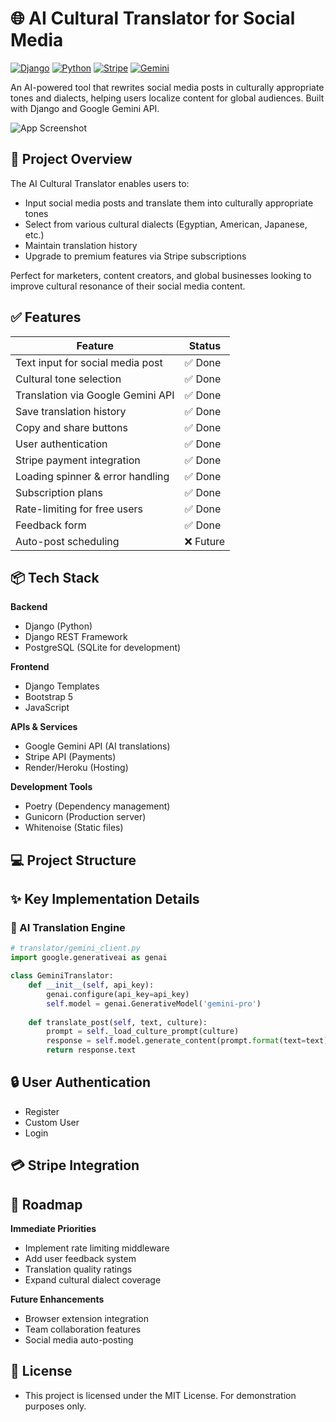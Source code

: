 # 🌐 AI Cultural Translator for Social Media

[![Django](https://img.shields.io/badge/Django-3.2-green.svg)](https://www.djangoproject.com/)
[![Python](https://img.shields.io/badge/Python-3.8+-blue.svg)](https://python.org)
[![Stripe](https://img.shields.io/badge/Powered_by-Stripe-635BFF.svg?logo=stripe)](https://stripe.com)
[![Gemini](https://img.shields.io/badge/Google_Gemini_API-0.1.0-orange.svg)](https://ai.google.dev/)

An AI-powered tool that rewrites social media posts in culturally appropriate tones and dialects, helping users localize content for global audiences. Built with Django and Google Gemini API.

![App Screenshot](https://via.placeholder.com/800x400.png?text=AI+Cultural+Translator+Interface)

## 🚀 Project Overview

The AI Cultural Translator enables users to:
- Input social media posts and translate them into culturally appropriate tones
- Select from various cultural dialects (Egyptian, American, Japanese, etc.)
- Maintain translation history
- Upgrade to premium features via Stripe subscriptions

Perfect for marketers, content creators, and global businesses looking to improve cultural resonance of their social media content.

## ✅ Features

| Feature | Status |
|---------|--------|
| Text input for social media post | ✅ Done |
| Cultural tone selection | ✅ Done |
| Translation via Google Gemini API | ✅ Done |
| Save translation history | ✅ Done |
| Copy and share buttons | ✅ Done |
| User authentication | ✅ Done |
| Stripe payment integration | ✅ Done |
| Loading spinner & error handling | ✅ Done |
| Subscription plans | ✅ Done |
| Rate-limiting for free users | ✅ Done |
| Feedback form | ✅ Done |
| Auto-post scheduling | ❌ Future |

## 📦 Tech Stack

**Backend**  
- Django (Python)
- Django REST Framework
- PostgreSQL (SQLite for development)

**Frontend**  
- Django Templates
- Bootstrap 5
- JavaScript 

**APIs & Services**  
- Google Gemini API (AI translations)
- Stripe API (Payments)
- Render/Heroku (Hosting)

**Development Tools**  
- Poetry (Dependency management)
- Gunicorn (Production server)
- Whitenoise (Static files)

## 💻 Project Structure


## ✨ Key Implementation Details

### 🧠 AI Translation Engine
```python
# translator/gemini_client.py
import google.generativeai as genai

class GeminiTranslator:
    def __init__(self, api_key):
        genai.configure(api_key=api_key)
        self.model = genai.GenerativeModel('gemini-pro')
        
    def translate_post(self, text, culture):
        prompt = self._load_culture_prompt(culture)
        response = self.model.generate_content(prompt.format(text=text))
        return response.text
```

## 🔒 User Authentication
- Register
- Custom User
- Login

## 💳 Stripe Integration

## 🚧 Roadmap
**Immediate Priorities**

- Implement rate limiting middleware
- Add user feedback system
- Translation quality ratings
- Expand cultural dialect coverage

**Future Enhancements**
- Browser extension integration
- Team collaboration features
- Social media auto-posting

## 📄 License
- This project is licensed under the MIT License. For demonstration purposes only.
